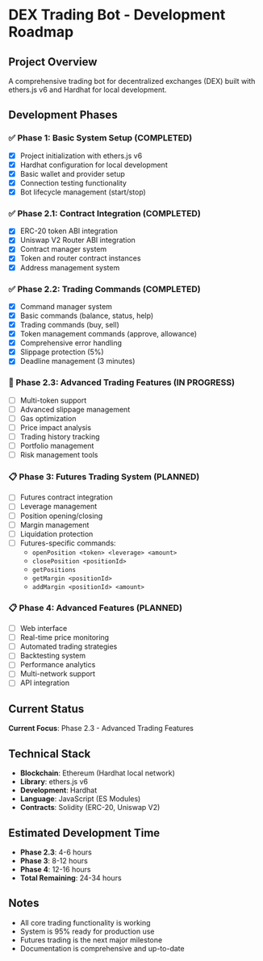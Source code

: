 # DEX Trading Bot - Development Roadmap

## Project Overview

A comprehensive trading bot for decentralized exchanges (DEX) built with ethers.js v6 and Hardhat for local development.

## Development Phases

### ✅ Phase 1: Basic System Setup (COMPLETED)

- [x] Project initialization with ethers.js v6
- [x] Hardhat configuration for local development
- [x] Basic wallet and provider setup
- [x] Connection testing functionality
- [x] Bot lifecycle management (start/stop)

### ✅ Phase 2.1: Contract Integration (COMPLETED)

- [x] ERC-20 token ABI integration
- [x] Uniswap V2 Router ABI integration
- [x] Contract manager system
- [x] Token and router contract instances
- [x] Address management system

### ✅ Phase 2.2: Trading Commands (COMPLETED)

- [x] Command manager system
- [x] Basic commands (balance, status, help)
- [x] Trading commands (buy, sell)
- [x] Token management commands (approve, allowance)
- [x] Comprehensive error handling
- [x] Slippage protection (5%)
- [x] Deadline management (3 minutes)

### 🔄 Phase 2.3: Advanced Trading Features (IN PROGRESS)

- [ ] Multi-token support
- [ ] Advanced slippage management
- [ ] Gas optimization
- [ ] Price impact analysis
- [ ] Trading history tracking
- [ ] Portfolio management
- [ ] Risk management tools

### 📋 Phase 3: Futures Trading System (PLANNED)

- [ ] Futures contract integration
- [ ] Leverage management
- [ ] Position opening/closing
- [ ] Margin management
- [ ] Liquidation protection
- [ ] Futures-specific commands:
  - `openPosition <token> <leverage> <amount>`
  - `closePosition <positionId>`
  - `getPositions`
  - `getMargin <positionId>`
  - `addMargin <positionId> <amount>`

### 📋 Phase 4: Advanced Features (PLANNED)

- [ ] Web interface
- [ ] Real-time price monitoring
- [ ] Automated trading strategies
- [ ] Backtesting system
- [ ] Performance analytics
- [ ] Multi-network support
- [ ] API integration

## Current Status

**Current Focus**: Phase 2.3 - Advanced Trading Features

## Technical Stack

- **Blockchain**: Ethereum (Hardhat local network)
- **Library**: ethers.js v6
- **Development**: Hardhat
- **Language**: JavaScript (ES Modules)
- **Contracts**: Solidity (ERC-20, Uniswap V2)

## Estimated Development Time

- **Phase 2.3**: 4-6 hours
- **Phase 3**: 8-12 hours
- **Phase 4**: 12-16 hours
- **Total Remaining**: 24-34 hours

## Notes

- All core trading functionality is working
- System is 95% ready for production use
- Futures trading is the next major milestone
- Documentation is comprehensive and up-to-date
